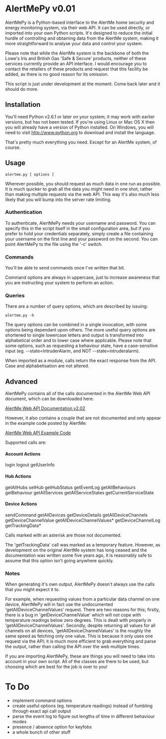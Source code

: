 AlertMePy v0.01
===============

AlertMePy is a Python-based interface to the AlertMe home security and energy monitoring system, via their web API. It can be used directly, or imported into your own Python scripts. It's designed to reduce the initial hurdle of controlling and obtaining data from the AlertMe system, making it more straightforward to analyse your data and control your system.

Please note that while the AlertMe system is the backbone of both the Lowe's Iris and British Gas 'Safe & Secure' products, neither of these services currently provide an API interface. I would encourage you to contact the retailers of these products and request that this facility be added, as there is no good reason for its omission.

This script is just under development at the moment. Come back later and it should do more.

Installation
------------

You'll need Python v2.6.1 or later on your system; it may work with earlier versions, but has not been tested. If you're using Linux or Mac OS X then you will already have a version of Python installed. On Windows, you will need to visit http://www.python.org to download and install the language.

That's pretty much everything you need. Except for an AlertMe system, of course.

Usage
-----

	alertme.py [ options ]

Wherever possible, you should request as much data in one run as possible. It is much quicker to grab all the data you might need in one shot, rather than making multiple requests via the web API. This way it's also much less likely that you will bump into the server rate limiting.

### Authentication

To authenticate, AlertMePy needs your username and password. You can specify this in the script itself in the small configuration area, but if you prefer to hold your credentials separately, simply create a file containing your username on the first line and your password on the second. You can point AlertMePy to the file using the '-c' switch.

### Commands

You'll be able to send commands once I've written that bit.

Command options are always in uppercase, just to increase awareness that you are instructing your system to perform an action.

### Queries

There are a number of query options, which are described by issuing:

	alertme.py -h

The query options can be combined in a single invocation, with some options being dependant upon others. The more useful query options are shortened to single lowercase letters and output is transformed into alphabetical order and to lower case where applicable. Please note that some options, such as requesting a behaviour state, have a case-sensitive input (eg. --state=IntruderAlarm, and NOT --state=intruderalarm).

When imported as a module, calls return the exact response from the API. Case and alphabetisation are not altered.

Advanced
--------

AlertMePy contains all of the calls documented in the AlertMe Web API document, which can be downloaded here:

[AlertMe Web API Documentation v2.02](http://support.alertme.com/ics/support/DLRedirect.asp?fileNum=82326&deptID=5503 "AlertMe Web API Documentation v2.02")

However, it also contains a couple that are not documented and only appear in the example code posted by AlertMe:

[AlertMe Web API Example Code](https://api.alertme.com/webapi/test/v2/ "AlertMe Web API Example Code")

Supported calls are:

#### Account Actions
login
logout
getUserInfo
#### Hub Actions
getAllHubs
setHub
getHubStatus
getEventLog
getAllBehaviours
getBehaviour
getAllServices
getAllServiceStates
getCurrentServiceState
#### Device Actions
sendCommand
getAllDevices
getDeviceDetails
getAllDeviceChannels
getDeviceChannelValue
getAllDeviceChannelValues*
getDeviceChannelLog
getTrackingData*
	
Calls marked with an asterisk are those not documented.

The 'getTrackingData' call was marked as a temporary feature. However, as development on the original AlertMe system has long ceased and the documentation was written some five years ago, it is reasonably safe to assume that this option isn't going anywhere quickly.

### Notes

When generating it's own output, AlertMePy doesn't always use the calls that you might expect it to.

For example, when requesting values from a particular data channel on one device, AlertMePy will in fact use the undocumented 'getAllDeviceChannelValues' request. There are two reasons for this; firstly, there is a bug in 'getDeviceChannelValue' which will not cope with temperature readings below zero degrees. This is dealt with properly in 'getAllDeviceChannelValues'. Secondly, despite returning all values for all channels on all devices, 'getAllDeviceChannelValues' is the roughly the same speed as fetching only one value. This is because it only uses one request via the API; it is much more efficient to grab everything and parse the output, rather than calling the API over the web multiple times.

If you are importing AlertMePy, these are things you will need to take into account in your own script. All of the classes are there to be used, but choosing which are best for the job is over to you!

To Do
=====

* implement command options
* create useful options (eg. temperature readings) instead of fumbling through exact api call output
* parse the event log to figure out lengths of time in different behaviour modes
* presence / absence option for keyfobs
* a whole bunch of other stuff